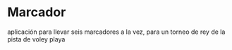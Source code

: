 # Marcador
aplicación para llevar seis marcadores a la vez, para un  torneo de rey de la pista de voley playa
